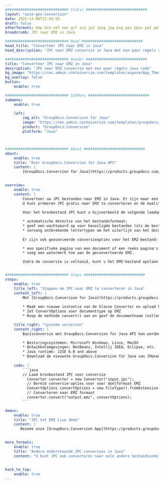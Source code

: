 ```yaml
---
############################# Static ############################
layout: "auto-gen-conversion"
date: 2022-11-08T12:43:55
draft: false
otherformats: bmp dcm emf emz gif ico jp2 jpeg jpg png pps ppsx ppt pptx psb psd svg svgz tga tif tiff webp wmf wmz
breadcrumb: JPC naar EMZ in Java

############################# Head ############################
head_title: "Converteer JPC naar EMZ in Java"
head_description: "JPC naar EMZ conversie in Java met een paar regels code. Converteer meer dan 160 bestandsindelingen met de GroupDocs-documentconversie-API voor Java"

############################# Header ############################
title: "Converteer JPC naar EMZ in Java"
description: "JPC naar EMZ conversie met een paar regels Java code"
bg_image: "https://cms.admin.containerize.com/templates/aspose/App_Themes/V3/images/bg/header1.png"
bg_overlay: false
button:
    enable: true

############################# SubMenu ############################
submenu:
    enable: true

    left:
        img_alt: "GroupDocs.Conversion for Java"
        image: "https://cms.admin.containerize.com/templates/groupdocs/images/product-logos/90x90-noborder/groupdocs-conversion-java.png"
        product: "GroupDocs.Conversion"
        platform: "Java"



############################# About ############################
about:
    enable: true
    title: "Over GroupDocs.Conversion for Java API"
    content: |
        [GroupDocs.Conversion for Java](https://products.groupdocs.com/conversion/java/) is een geavanceerde conversie-API voor bestandsindelingen voor het converteren tussen populaire afbeeldings- en documentindelingen zoals Microsoft Office, OpenDocument, PDF, HTML, e-mail, CAD. en nog veel meer met slechts een paar regels code. De native API detecteert automatisch de formaten van de originele documenten en biedt veel opties voor het aanpassen van de geconverteerde documenten. Naast de functie om informatie uit een document te extraheren, ondersteunt het standaard ook het cachen van de conversieresultaten naar de lokale schijf. Elk type cacheopslag kan echter worden ondersteund door de juiste interfaces te implementeren - Amazon S3, Dropbox, Google Drive, Windows Azure, Reddis of andere.
    

overview:
    enable: true
    content: |
        Converteer uw JPC bestanden naar EMZ in Java. Er zijn maar een paar regels Java code nodig op elk platform naar keuze, zoals Windows, Linux, macOS.
        U kunt proberen JPC gratis naar EMZ te converteren en de kwaliteit van de conversieresultaten te evalueren. Naast eenvoudige scripts voor bestandsconversie, kunt u meer geavanceerde opties proberen voor het laden van het JPC-bronbestand en het opslaan van de EMZ-uitvoer. 
        
        Voor het bronbestand JPC kunt u bijvoorbeeld de volgende laadopties gebruiken:

        * automatische detectie van het bestandsformaat;
        * geef een wachtwoord op voor beveiligde bestanden (als de bestandsindeling dit ondersteunt);
        * vervang ontbrekende lettertypen om het uiterlijk van het document te behouden.
        
        Er zijn ook geavanceerde conversieopties voor het EMZ-bestand:

        * een specifieke pagina van een document of een reeks pagina's converteren;
        * voeg een watermerk toe aan de geconverteerde EMZ.

        Zodra de conversie is voltooid, kunt u het EMZ-bestand opslaan in uw lokale bestandspad of in opslag van derden, zoals FTP, Amazon S3, Google Drive, Dropbox enz. Let op - om JPC te converteren tot EMZ, hoeft u geen extra software te installeren, zoals MS Office, Open Office, Adobe Acrobat Reader etc.


############################# Steps ############################
steps:
    enable: true
    title_left: "Stappen om JPC naar EMZ te converteren in Java"
    content_left: |
        Met [GroupDocs.Conversion for Java](https://products.groupdocs.com/conversion/java/) kunnen ontwikkelaars het JPC-bestand eenvoudig converteren naar EMZ met een paar regels code.
        
        * Maak een nieuwe instantie van de klasse Converter en upload het bestand JPC met het volledige pad
        * Zet ConvertOptions voor documenttype op EMZ
        * Roep de methode convert() aan en geef de documentnaam (volledig pad) en formaat (EMZ) door als parameter

    title_right: "systeem vereisten"
    content_right: |
        Basisconversie met GroupDocs.Conversion for Java API kan worden gedaan met slechts een paar regels code. Onze API's worden ondersteund op alle belangrijke platforms en besturingssystemen. Voordat u de onderstaande code uitvoert, moet u ervoor zorgen dat de volgende vereisten op uw systeem zijn geïnstalleerd.

        * Besturingssystemen: Microsoft Windows, Linux, MacOS
        * Ontwikkelomgevingen: NetBeans, Intellij IDEA, Eclipse, etc.
        * Java runtime: J2SE 6.0 and above
        * Download de nieuwste GroupDocs.Conversion for Java van [Maven](https://repository.groupdocs.com/webapp/#/artifacts/browse/tree/General/repo/com/groupdocs/groupdocs-conversion)
         
    code: |
        ```java    
        // Laad bronbestand JPC voor conversie
          Converter converter = new Converter("input.jpc");
          // Bereid conversie-opties voor voor doelformaat EMZ
          ConvertOptions convertOptions = new FileType().fromExtension("emz").getConvertOptions();
          // Converteren naar EMZ formaat
          converter.convert("output.emz", convertOptions);
        ```

demos:
    enable: true
    title: "JPC tot EMZ Live demo"
    content: |
       Bezoek onze [GroupDocs.Conversion App](https://products.groupdocs.app/conversion/family) website en probeer JPC naar EMZ conversie nu. De gratis demo heeft de volgende voordelen:
          

more_formats:
    enable: true
    title: "Andere ondersteunde JPC conversies in Java"
    content: "U kunt JPC ook converteren naar vele andere bestandsindelingen. Zie de lijst hieronder."
       
       
back_to_top:
    enable: true
---
```

